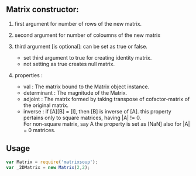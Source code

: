 Matrix constructor:
--------------------
1. first argument for number of rows of the new matrix.
2. second argument for number of coloumns of the new matrix
3. third argument [is optional]: can be set as true or false. 
	- set third argument to true for creating identity matrix.
	- not setting as true creates null matrix.

4. properties :
	- val 			: The matrix bound to the Matrix object instance. 
	- determinant	: The magnitude of the Matrix.
	- adjoint 		: The matrix formed by taking transpose of 
						cofactor-matrix of the original matrix.
	- inverse 		: if [A][B] = [I], then [B] is inverse of [A].
						this property pertains only to square matrices, 
						having |A| != 0.						
						For non-square matrix, say A the property 
						is set as [NaN] also for |A| = 0 matrices.

Usage
-----
```javascript
var Matrix = require('matrixsoup');
var _2DMatrix = new Matrix(2,2);
```


